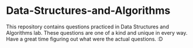 # Data-Structures-and-Algorithms

This repository contains questions practiced in Data Structures and Algorithms lab.
These questions are one of a kind and unique in every way.
Have a great time figuring out what were the actual questions. :D
